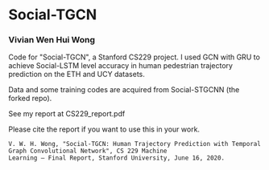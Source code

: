 # Social-TGCN
### Vivian Wen Hui Wong
Code for "Social-TGCN", a Stanford CS229 project. I used GCN with GRU to achieve Social-LSTM level accuracy in human pedestrian trajectory prediction on the ETH and UCY datasets. 

Data and some training codes are acquired from Social-STGCNN (the forked repo).

See my report at CS229_report.pdf

Please cite the report if you want to use this in your work. 

```
V. W. H. Wong, "Social-TGCN: Human Trajectory Prediction with Temporal Graph Convolutional Network", CS 229 Machine
Learning – Final Report, Stanford University, June 16, 2020.
```
